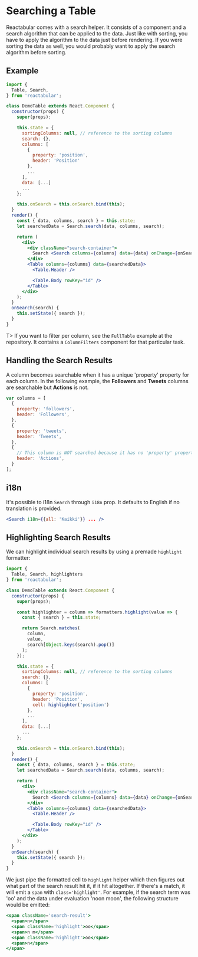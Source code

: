# Searching a Table

Reactabular comes with a search helper. It consists of a component and a search algorithm that can be applied to the data. Just like with sorting, you have to apply the algorithm to the data just before rendering. If you were sorting the data as well, you would probably want to apply the search algorithm before sorting.

## Example

```jsx
import {
  Table, Search,
} from 'reactabular';

class DemoTable extends React.Component {
  constructor(props) {
    super(props);

    this.state = {
      sortingColumns: null, // reference to the sorting columns
      search: {},
      columns: [
        {
          property: 'position',
          header: 'Position'
        },
        ...
      ],
      data: [...]
      ...
    };

    this.onSearch = this.onSearch.bind(this);
  }
  render() {
    const { data, columns, search } = this.state;
    let searchedData = Search.search(data, columns, search);

    return (
      <div>
        <div className="search-container">
          Search <Search columns={columns} data={data} onChange={onSearch} />
        </div>
        <Table columns={columns} data={searchedData}>
          <Table.Header />

          <Table.Body rowKey="id" />
        </Table>
      </div>
    );
  }
  onSearch(search) {
    this.setState({ search });
  }
}
```

T> If you want to filter per column, see the `FullTable` example at the repository. It contains a `ColumnFilters` component for that particular task.

## Handling the Search Results

A column becomes searchable when it has a unique 'property' property for each column.
In the following example, the __Followers__ and __Tweets__ columns are searchable but __Actions__ is not.

```javascript
var columns = [
  {
    property: 'followers',
    header: 'Followers',
  },
  {
    property: 'tweets',
    header: 'Tweets',
  },
  {
    // This column is NOT searched because it has no 'property' property
    header: 'Actions',
  }
];
```

## i18n

It's possible to i18n `Search` through `i18n` prop. It defaults to English if no translation is provided.

```jsx
<Search i18n={{all: 'Kaikki'}} ... />
```

## Highlighting Search Results

We can highlight individual search results by using a premade `highlight` formatter:

```jsx
import {
  Table, Search, highlighters
} from 'reactabular';

class DemoTable extends React.Component {
  constructor(props) {
    super(props);

    const highlighter = column => formatters.highlight(value => {
      const { search } = this.state;

      return Search.matches(
        column,
        value,
        search[Object.keys(search).pop()]
      );
    });

    this.state = {
      sortingColumns: null, // reference to the sorting columns
      search: {},
      columns: [
        {
          property: 'position',
          header: 'Position',
          cell: highlighter('position')
        },
        ...
      ],
      data: [...]
      ...
    };

    this.onSearch = this.onSearch.bind(this);
  }
  render() {
    const { data, columns, search } = this.state;
    let searchedData = Search.search(data, columns, search);

    return (
      <div>
        <div className="search-container">
          Search <Search columns={columns} data={data} onChange={onSearch} />
        </div>
        <Table columns={columns} data={searchedData}>
          <Table.Header />

          <Table.Body rowKey="id" />
        </Table>
      </div>
    );
  }
  onSearch(search) {
    this.setState({ search });
  }
}
```

We just pipe the formatted cell to `highlight` helper which then figures out what part of the search result hit it, if it hit altogether. If there's a match, it will emit a `span` with `class='highlight'`. For example, if the search term was 'oo' and
the data under evaluation 'noon moon', the following structure would be emitted:

```jsx
<span className='search-result'>
  <span>n</span>
  <span className='highlight'>oo</span>
  <span>n m</span>
  <span className='highlight'>oo</span>
  <span>n</span>
</span>
```
